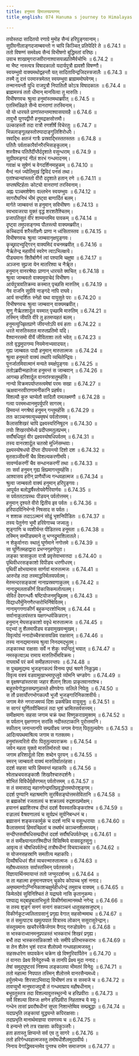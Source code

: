 ```yaml
---
title: हनुमता हिमालयप्रयाणम्
title_english: 074 Hanuma s journey to Himalayas

---
```

<div class="audioEmbed"  caption="श्रीराम-हरिसीताराममूर्ति-घनपाठिभ्यां वचनम्" src="https://archive.org/download/Ramayana-recitation-Sriram-harisItArAmamUrti-Ghanapaati-v2/Kanda_6/Kanda_6_YK-074-_Hanuma_s_journey_to_Himalayas_0.mp3"></div>

तयोस्तदा सादितयो रणाग्रे मुमोह सैन्यं हरिपुङ्गवानाम्।  
सुग्रीवनीलाङ्गदजाम्बवन्तो न चापि किञ्चित् प्रतिपेदिरे ते ॥ 6.74.1 ॥   
ततो विषण्णं समवेक्ष्य सैन्यं विभीषणो बुद्धिमतां वरिष्ठः।  
उवाच शाखामृगराजवीरानाश्वासयन्नप्रतिमैर्वचोभिः ॥ 6.74.2 ॥   
मा भैष्ट नास्त्यत्र विषादकालो यदार्यपुत्रौ ह्यवशौ विषण्णौ।  
स्वयम्भुवो वाक्यमथोद्वहन्तौ यत् सादिताविन्द्रजिदस्त्रजालैः ॥ 6.74.3 ॥   
तस्मै तु दत्तं परमास्त्रमेतत् स्वयम्भुवा ब्राह्मममोघवेगम्।  
तन्मानयन्तौ युधि राजपुत्रौ निपातितौ कोऽत्र विषादकालः ॥ 6.74.4 ॥   
ब्राह्ममस्त्रं ततो धीमान् मानयित्वा तु मारुतिः।  
विभीषणवचः श्रुत्वा हनुमांस्तमथाब्रवीत् ॥ 6.74.5 ॥   
एतस्मिन्निहते सैन्ये वानराणां तरस्विनाम्।  
यो यो धारयते प्राणांस्तन्तमाश्वासयावहै ॥ 6.74.6 ॥   
तावुभौ युगपद्वीरौ हनुमद्राक्षसोत्तमौ।  
उल्काहस्तौ तदा रात्रौ रणशीर्षे विचेरतुः ॥ 6.74.7 ॥   
भिन्नलाङ्गूलहस्तोरुपादाङ्गुलिशिरोधरैः।  
स्रवद्भिः क्षतजं गात्रैः प्रस्रवद्भिस्ततस्ततः ॥ 6.74.8 ॥   
पतितैः पर्वताकारैर्वानरैरभिसङ्कुलाम्।  
शस्त्रैश्च पतितैर्दीप्तैर्ददृशाते वसुन्धराम् ॥ 6.74.9 ॥   
सुग्रीवमङ्गदं नीलं शरभं गन्धमादनम्।  
गवाक्षं च सुषेणं च वेगदर्शिनमाहुकम् ॥ 6.74.10 ॥   
मैन्दं नलं ज्योतिमुखं द्विविदं पनसं तथा।  
एतांश्चान्यांस्ततो वीरौ ददृशाते हतान् रणे ॥ 6.74.11 ॥   
सप्तषष्टिर्हताः कोट्यो वानराणां तरस्विनाम्।  
अह्नः पञ्चमशेषेणः वल्लभेन स्वयम्भुवः ॥ 6.74.12 ॥   
सागरौघनिभं भीमं दृष्ट्वा बाणार्दितं बलम्।  
मार्गते जाम्बवन्तं स हनुमान् सविभीषणः ॥ 6.74.13 ॥   
स्वभावजरया युक्तं वृद्धं शरशतैश्चितम्।  
प्रजापतिसुतं वीरं शाम्यन्तमिव पावकम् ॥ 6.74.14 ॥   
दृष्ट्वा तमुपसङ्गम्य पौलस्त्यो वाक्यमब्रवीत्।  
कच्चिदार्य शरैस्तीक्ष्णैः प्राणा न ध्वंसितास्तव ॥ 6.74.15 ॥   
विभीषणवचः श्रुत्वा जाम्बवानृक्षपुङ्गवः।  
कृच्छ्रादभ्युद्गिरन् वाक्यमिदं वचनमब्रवीत् ॥ 6.74.16 ॥   
नैर्ऋतेन्द्र महावीर्य स्वरेण त्वाऽभिलक्षये।  
पीड्यमानः शितैर्बाणैर्न त्वां पश्यामि चक्षुषा ॥ 6.74.17 ॥   
अञ्जना सुप्रजा येन मातरिश्वा च नैर्ॠत।  
हनुमान् वानरश्रेष्ठः प्राणान् धारयते क्वचित् ॥ 6.74.18 ॥   
श्रुत्वा जाम्बवतो वाक्यमुवाचेदं विभीषणः।  
आर्यपुत्रावतिक्रम्य कस्मात् पृच्छसि मारुतिम् ॥ 6.74.19 ॥   
नैव राजनि सुग्रीवे नाङ्गदे नापि राघवे।  
आर्य सन्दर्शितः स्नेहो यथा वायुसुते परः ॥ 6.74.20 ॥   
विभीषणवचः श्रुत्वा जाम्बवान् वाक्यमब्रवीत्।  
शृणु नैर्ऋतशार्दूल यस्मात् पृच्छामि मारुतिम् ॥ 6.74.21 ॥   
तस्मिन् जीवति वीरे तु हतमप्यहतं बलम्।  
हनुमत्युज्झितप्राणे जीवन्तोऽपि वयं हताः ॥ 6.74.22 ॥   
धरते मारुतिस्तात मारुतप्रतिमो यदि।  
वैश्वानरसमो वीर्ये जीविताशा ततो भवेत् ॥ 6.74.23 ॥   
ततो वृद्धमुपागम्य नियमेनाभ्यवादयत्।  
गृह्य जाम्बवतः पादौ हनुमान् मारुतात्मजः ॥ 6.74.24 ॥   
श्रुत्वा हनुमतो वाक्यं तथापि व्यथितेन्द्रियः।  
पुनर्जातमिवात्मानं मन्यते स्मर्क्षपुङ्गवः ॥ 6.74.25 ॥   
ततोऽब्रवीन्महातेजा हनुमन्तं स जाम्बवान् ॥ 6.74.26 ॥   
आगच्छ हरिशार्दूल वानरांस्त्रातुमर्हसि।  
नान्यो विक्रमपर्याप्तस्त्वमेषां परमः सखा ॥ 6.74.27 ॥   
ऋक्षवानरवीराणामनीकानि प्रहर्षय।  
विशल्यौ कुरु चाप्येतौ सादितौ रामलक्ष्मणौ ॥ 6.74.28 ॥   
गत्वा परममध्वानमुपर्युपरि सागरम्।  
हिमवन्तं नगश्रेष्ठं हनुमन् गन्तुमर्हसि ॥ 6.74.29 ॥   
ततः काञ्चनमत्युच्चमृषभं पर्वतोत्तमम्।  
कैलासशिखरं चापि द्रक्ष्यस्यरिनिषूदन ॥ 6.74.30 ॥   
तयोः शिखरयोर्मध्ये प्रदीप्तमतुलप्रभम्।  
सर्वौषधियुतं वीर द्रक्ष्यस्योषधिपर्वतम् ॥ 6.74.31 ॥   
तस्य वानरशार्दूल चतस्रो मूर्ध्निसम्भवाः।  
द्रक्ष्यस्योषधयो दीप्ता दीपयन्त्यो दिशो दश ॥ 6.74.32 ॥   
मृतसञ्जीवनीं चैव विशल्यकरणीमपि।  
सावर्ण्यकरणीं चैव सन्धानकरणीं तथा ॥ 6.74.33 ॥   
ताः सर्वा हनुमन् गृह्य क्षिप्रमागन्तुमर्हसि।  
आश्वासय हरीन् प्राणैर्योज्य गन्धवहात्मज ॥ 6.74.34 ॥   
श्रुत्वा जाम्बवतो वाक्यं हनुमान् हरिपुङ्गवः।  
आपूर्यत बलोद्धर्षैस्तोयवेगैरिवार्णवः ॥ 6.74.35 ॥   
स पर्वततटाग्रस्थः पीडयन् पर्वतोत्तमम्।  
हनुमान् दृश्यते वीरो द्वितीय इव पर्वतः ॥ 6.74.36 ॥   
हरिपादविनिर्भग्नो निषसाद स पर्वतः।  
न शशाक तदाऽऽत्मानं सोढुं भृशनिपीडितः ॥ 6.74.37 ॥   
तस्य पेतुर्नगा भूमौ हरिवेगाच्च जज्वलुः।  
शृङ्गाणि च व्यशीर्यन्त पीडितस्य हनूमता ॥ 6.74.38 ॥   
तस्मिन् सम्पीड्यमाने तु भग्नद्रुमाशिलातले।  
न शेकुर्वानराः स्थातुं घूर्णमाने नगोत्तमे ॥ 6.74.39 ॥   
सा घूर्णितमहाद्वारा प्रभग्नगृहगोपुरा।  
लङ्का त्रासाकुला रात्रौ प्रवृत्तेवाभवत्तदा ॥ 6.74.40 ॥   
पृथिवीधरसङ्काशो विपीड्य धरणीधरम्।  
पृथिवीं क्षोभयामास सार्णवां मारुतत्मजः ॥ 6.74.41 ॥   
आरुरोह तदा तस्माद्धरिर्मलयपर्वतम्।  
मेरुमन्दरसङ्काशं नानाप्रस्रवणाकुलम् ॥ 6.74.42 ॥   
नानाद्रुमलताकीर्णं विकासिकमलोत्पलम्।  
सेवितं देवगन्धर्वैः षष्टियोजनमुच्छ्रितम् ॥ 6.74.43 ॥   
विद्याधरैर्मुनिगणैरप्सरोभिर्निषेवितम्।  
नानामृगगणाकीर्णं बहुकन्दरशोभितम् ॥ 6.74.44 ॥   
सर्वानाकुलयंस्तत्र यक्षगन्धर्वकिन्नरान्।  
हनुमान् मेघसङ्काशो ववृधे मारुतात्मजः ॥ 6.74.45 ॥   
पद्भ्यां तु शैलमापीड्य वडवामुखवन्मुखम्।  
विवृत्योग्रं ननादोच्चैस्त्रासयन्निव राक्षसान् ॥ 6.74.46 ॥   
तस्य नानद्यमानस्य श्रुत्वा निनदमद्भुतम्।  
लङ्कास्था राक्षसाः सर्वे न शेकुः स्पन्दितुं भयात् ॥ 6.74.47 ॥   
नमस्कृत्वाऽथ रामाय मारुतिर्भीमविक्रमः।  
राघवार्थे परं कर्म समीहतपरन्तपः ॥ 6.74.48 ॥   
स पुच्छमुद्यम्य भुजङ्गकल्पं विनम्य पृष्ठं श्रवणे निकुञ्ज्य।  
विवृत्य वक्त्रं वडवामुखाभमापुप्लुवे व्योमनि चण्डवेगः ॥ 6.74.49 ॥   
स वृक्षषण्डांस्तरसा जहार शैलान् शिलाः प्राकृतवानरांश्च।  
बाहूरुवेगोद्धतसम्प्रणुन्नास्ते क्षीणवेगाः सलिले निपेतुः ॥ 6.74.50 ॥   
स तौ प्रसार्योरगभोगकल्पौ भूजौ भुजङ्गारिनिकाशवीर्यः।  
जगाम मेरुं नगराजमग्र्यं दिशः प्रकर्षन्निव वायुसूनुः ॥ 6.74.51 ॥   
स सागरं घूर्णितवीचिमालं तदा भृशं भ्रामितसर्वसत्त्वम्।  
समीक्षमाणः सहसा जगाम चक्रं यथा विष्णुकराग्रमुक्तम् ॥ 6.74.52 ॥   
स पर्वतान् वृक्षगणान् सरांसि नदीस्तटाकानि पुरोत्तमानि।  
स्फीतान् जनान्तानपि सम्प्रवीक्ष्य जगाम वेगात् पितृतुल्यवेगः ॥ 6.74.53 ॥   
आदित्यपथमाश्रित्य जगाम स गतक्लमः।  
हनुमांस्त्वरितो वीरः पितृतुल्यपराक्रमः ॥ 6.74.54 ॥   
जवेन महता युक्तो मारुतिर्मारुतो यथा।  
जगाम हरिशार्दूलो दिशः शब्देन पूरयन् ॥ 6.74.55 ॥   
स्मरन् जाम्बवतो वाक्यं मारुतिर्वातरंहसा।  
ददर्श सहसा चापि हिमवन्तं महाकपिः ॥ 6.74.56 ॥   
श्वेताभ्रचयसङ्काशैः शिखरैश्चारुदर्शनैः।  
शोभितं विविधैर्वृक्षैरगमत् पर्वतोत्तमम् ॥ 6.74.57 ॥   
स तं समासाद्य महानगेन्द्रमतिप्रवृद्धोत्तमघोरशृङ्गम्।  
ददर्श पुण्यानि महाश्रमाणि सुरर्षिसङ्घोत्तमसेवितानि ॥ 6.74.58 ॥   
स ब्रह्मकोशं रजतालयं च शक्रालयं रुद्रशरप्रमोक्षम्।  
हयाननं ब्रह्मशिरश्च दीप्तं ददर्श वैवस्वतकिङ्करांश्च ॥ 6.74.59 ॥   
वज्रालयं वैश्रवणालयं च सूर्यप्रभं सूर्यनिबन्धनं च।  
ब्रह्मासनं शङ्करकार्मुकं च ददर्श नाभिं च वसुन्धरायाः ॥ 6.74.60 ॥   
कैलासमग्र्यं हिमवच्छिलां च तथर्षभं काञ्चनशैलमग्र्यम्।  
सन्दीप्तसर्वौषधिसम्प्रदीप्तं ददर्श सर्वौषधिपर्वतेन्द्रम् ॥ 6.74.61 ॥   
स तं समीक्ष्यानलरश्मिदीप्तं विसिष्मिये वासवदूतसूनुः।  
आवृत्य तं चौषधिपर्वतेन्द्रं तत्रौषधीनां विचयञ्चकार ॥ 6.74.62 ॥   
स योजनसहस्राणि समतीत्य महाकपिः।  
दिव्यौषधिधरं शैलं व्यचरन्मारुतात्मजः ॥ 6.74.63 ॥   
महौषध्यस्ततः सर्वास्तस्मिन् पर्वतसत्तमे।  
विज्ञायार्थिनमायान्तं ततो जग्मुरदर्शनम् ॥ 6.74.64 ॥   
स ता महात्मा हनुमानपश्यन् चुकोप कोपाच्च भृशं ननाद।  
अमृष्यमाणोऽग्निनिकाशचक्षुर्महीधरेन्द्रं तमुवाच वाक्यम् ॥ 6.74.65 ॥   
किमेतदेवं सुविनिश्चितं ते यद्राघवे नासि कृतानुकम्पः।  
पश्याद्य मद्बाहुबलाभिभूतो विकीर्णमात्मानमथो नगेन्द्र ॥ 6.74.66 ॥   
स तस्य शृङ्गं सनगं सनागं सकाञ्चनं धातुसहस्रजुष्टम्।  
विकीर्णकूटज्वलिताग्रसानुं प्रगृह्य वेगात् सहसोन्ममाथ ॥ 6.74.67 ॥   
स तं समुत्पाट्य खमुत्पपात वित्रास्य लोकान् ससुरासुरेन्द्रान्।  
संस्तूयमानः खचरैरनेकैर्जगाम वैगाद् गरुडोग्रवेगः ॥ 6.74.68 ॥   
स भास्कराध्वानमनुप्रपन्नस्तं भास्कराभं शिखरं प्रगृह्य।  
बभौ तदा भास्करसन्निकाशो रवेः समीपे प्रतिभास्कराभः ॥ 6.74.69 ॥   
स तेन शैलेन भृशं रराज शैलोपमो गन्धवहात्मजस्तु।  
सहस्रधारेण सपावकेन चक्रेण खे विष्णुरिवार्पितेन ॥ 6.74.70 ॥   
तं वानराः प्रेक्ष्य विनेदुरुच्चैः स तानपि प्रेक्ष्य मुदा ननाद।  
तेषां समुद्घुष्टरवं निशम्य लङ्कालया भीमतरं विनेदुः ॥ 6.74.71 ॥   
ततो महात्मा निपपात तस्मिन् शैलोत्तमे वानरसैन्यमध्ये।  
हर्युत्तमेभ्यः शिरसाऽभिवाद्य विभीषणं तत्र स सस्वजे च ॥ 6.74.72 ॥   
तावप्युभौ मानुषराजपुत्रौ तं गन्धमाघ्राय महौषधीनाम्।  
बभूवतुस्तत्र तदा विशल्यावुत्तस्थुरन्ये च हरिप्रवीराः ॥ 6.74.73 ॥   
सर्वे विशल्या विरुजः क्षणेन हरिप्रवीरा निहताश्च ये स्युः।  
गन्धेन तासां प्रवरौषधीनां सुप्ता निशान्तेष्विव सम्प्रबुद्धाः ॥ 6.74.74 ॥   
यदाप्रभृति लङ्कायां युद्ध्यन्ते कपिराक्षसाः।  
तदाप्रभृति मानार्थमाज्ञया रावणस्य च ॥ 6.74.75 ॥   
ये हन्यन्ते रणे तत्र राक्षसाः कपिकुञ्जरैः।  
हता हतास्तु क्षिप्यन्ते सर्व एव तु सागरे ॥ 6.74.76 ॥   
ततो हरिर्गन्धवहात्मजस्तु तमोषधीशैलमुदग्रवीर्यः।  
निनाय वेगाद्धिमवन्तमेव पुनश्च रामेण समाजगाम ॥ 6.74.77 ॥   